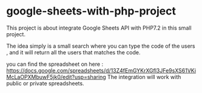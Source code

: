 # google-sheets-with-php-project

This project is about integrate Google Sheets API with PHP7.2 in this small project.

The idea simply is a small search where you can type the code of the users , 
and it will return all the users that matches the code.

you can find the spreadsheet on here : https://docs.google.com/spreadsheets/d/13Z4fEmGYKrXGfl3JFe9sXS61VKiMcLaOPXMbuwF5jk0/edit?usp=sharing
The integration will work with public or private spreadsheets.
